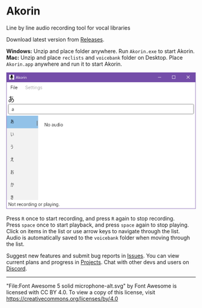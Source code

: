 # Akorin
Line by line audio recording tool for vocal libraries

Download latest version from [Releases](https://github.com/adlez27/akorin/releases).

**Windows:** Unzip and place folder anywhere. Run `Akorin.exe` to start Akorin.  
**Mac:** Unzip and place `reclists` and `voicebank` folder on Desktop. Place `Akorin.app` anywhere and run it to start Akorin.

![Akorin screenshot](screenshot.png)

Press `R` once to start recording, and press `R` again to stop recording.  
Press `space` once to start playback, and press `space` again to stop playing.  
Click on items in the list or use arrow keys to navigate through the list. Audio is automatically saved to the `voicebank` folder when moving through the list.

Suggest new features and submit bug reports in [Issues](https://github.com/adlez27/akorin/issues). You can view current plans and progress in [Projects](https://github.com/adlez27/akorin/projects). Chat with other devs and users on [Discord](https://discord.gg/qZEPyhSqmf).

---
"File:Font Awesome 5 solid microphone-alt.svg" by Font Awesome is licensed with CC BY 4.0. To view a copy of this license, visit https://creativecommons.org/licenses/by/4.0
